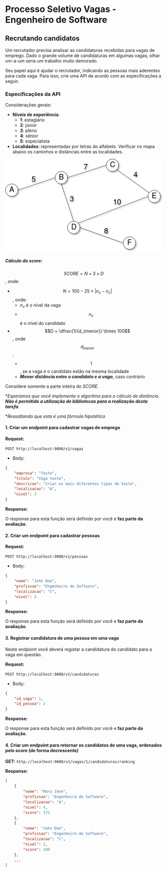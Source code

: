 # Processo Seletivo Vagas - Engenheiro de Software

## Recrutando candidatos

Um recrutador precisa analisar as candidaturas recebidas para vagas de emprego. Dado o grande volume de candidaturas em algumas vagas, olhar um-a-um seria um trabalho muito demorado.

Seu papel aqui é ajudar o recrutador, indicando as pessoas mais aderentes para cada vaga. Para isso, crie uma API de acordo com as especificações a seguir.

### Especificações da API

Considerações gerais:

* **Níveis de experiência**:
  * **1**: estagiário
  * **2**: júnior
  * **3**: pleno
  * **4**: sênior
  * **5**: especialista
* **Localidades**: representadas por letras do alfabeto. Verificar no mapa abaixo os caminhos e distâncias entre as localidades.

![](./graph.png)

##### Cálculo do score:

$$ SCORE = N + 3 \times D$$, onde:

* $$N =  100 - 25 \times |n_v - n_c|$$, onde:
  * $n_v$ é o nível da vaga
  * $$n_c$$ é o nível do candidato
* $$D = \dfrac{1}{d_{menor}} \times 100$$, onde $$d_{menor}$$:
  * $$1$$, se a vaga e o candidato estão na mesma localidade
  * ***Menor distância entre o candidato e a vaga***, caso contrário


Considere somente a parte inteira do *SCORE*.

*_Esperamos que você implemente o algoritmo para o cálculo de distância. **Não é permitido a utilização de bibliotecas para a realização desta tarefa**._

*_Ressaltando que esta é uma fórmula hipotética_


#### 1. Criar um endpoint para cadastrar vagas de emprego

**Request:** 

```POST http://localhost:9000/v1/vagas```

+ Body:

```json
{
    "empresa": "Teste",
    "titulo": "Vaga teste",
    "descricao": "Criar os mais diferentes tipos de teste",
    "localizacao": "A",
    "nivel": 3
}
```

**Response:**

O response para esta função será definido por você e **faz parte da avaliação**.

#### 2. Criar um endpoint para cadastrar pessoas

**Request:** 

```POST http://localhost:9000/v1/pessoas```

+ Body:

```json
{
    "nome": "John Doe",
    "profissao": "Engenheiro de Software",
    "localizacao": "C",
    "nivel": 2
}
```

**Response:**

O response para esta função será definido por você e **faz parte da avaliação**.

#### 3. Registrar candidatura de uma pessoa em uma vaga

Neste endpoint você deverá registar a candidatura do candidato para a vaga em questão.

**Request:** 

```POST http://localhost:9000/v1/candidaturas```

+ Body:

```json
{
    "id_vaga": 1,
    "id_pessoa": 2
}
```

**Response:**

O response para esta função será definido por você e **faz parte da avaliação**.

#### 4. Criar um endpoint para retornar os candidatos de uma vaga, ordenados pelo score (de forma decrescente)

**GET:** `http://localhost:9000/v1/vagas/1/candidaturas/ranking`

**Response:**

```json
[
    {
        "nome": "Mary Jane",
        "profissao": "Engenheira de Software",
        "localizacao": "A",
        "nivel": 4,
        "score": 375
	},
    {
        "nome": "John Doe",
        "profissao": "Engenheiro de Software",
        "localizacao": "C",
        "nivel": 2,
        "score": 100
	},
    ...
]
```

